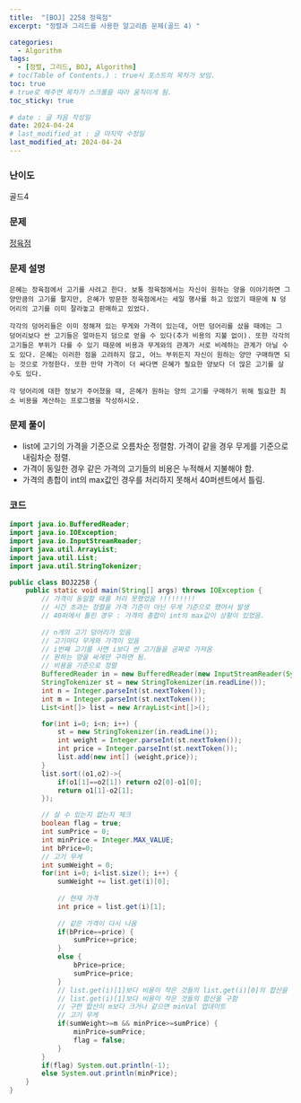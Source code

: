 ```yaml
---
title:  "[BOJ] 2258 정육점"
excerpt: "정렬과 그리드를 사용한 알고리즘 문제(골드 4) "

categories:
  - Algorithm
tags:
  - [정렬, 그리드, BOJ, Algorithm]
# toc(Table of Contents.) : true시 포스트의 목차가 보임.
toc: true
# true로 해주면 목차가 스크롤을 따라 움직이게 됨.
toc_sticky: true
 
# date : 글 처음 작성일
date: 2024-04-24
# last_modified_at : 글 마지막 수정일
last_modified_at: 2024-04-24
---
```

### 난이도  
골드4

### 문제 
[정육점](https://www.acmicpc.net/problem/2258)

### 문제 설명

	은혜는 정육점에서 고기를 사려고 한다. 보통 정육점에서는 자신이 원하는 양을 이야기하면 그 양만큼의 고기를 팔지만, 은혜가 방문한 정육점에서는 세일 행사를 하고 있었기 때문에 N 덩어리의 고기를 이미 잘라놓고 판매하고 있었다.

	각각의 덩어리들은 이미 정해져 있는 무게와 가격이 있는데, 어떤 덩어리를 샀을 때에는 그 덩어리보다 싼 고기들은 얼마든지 덤으로 얻을 수 있다(추가 비용의 지불 없이). 또한 각각의 고기들은 부위가 다를 수 있기 때문에 비용과 무게와의 관계가 서로 비례하는 관계가 아닐 수도 있다. 은혜는 이러한 점을 고려하지 않고, 어느 부위든지 자신이 원하는 양만 구매하면 되는 것으로 가정한다. 또한 만약 가격이 더 싸다면 은혜가 필요한 양보다 더 많은 고기를 살 수도 있다.

	각 덩어리에 대한 정보가 주어졌을 때, 은혜가 원하는 양의 고기를 구매하기 위해 필요한 최소 비용을 계산하는 프로그램을 작성하시오.


### 문제 풀이
* list에 고기의 가격을 기준으로 오름차순 정렬함. 가격이 같을 경우 무게를 기준으로 내림차순 정렬.
* 가격이 동일한 경우 같은 가격의 고기들의 비용은 누적해서 지불해야 함.
* 가격의 총합이 int의 max값인 경우를 처리하지 못해서 40퍼센트에서 틀림.

### 코드

```java
import java.io.BufferedReader;
import java.io.IOException;
import java.io.InputStreamReader;
import java.util.ArrayList;
import java.util.List;
import java.util.StringTokenizer;

public class BOJ2258 {
	public static void main(String[] args) throws IOException {
		// 가격이 동일할 때를 처리 못했었음 !!!!!!!!!
		// 시간 초과는 정렬을 가격 기준이 아닌 무게 기준으로 했어서 발생
		// 40퍼에서 틀린 경우 : 가격의 총합이 int의 max값이 상황이 있었음.
		
		// n개의 고기 덩어리가 있음
		// 고기마다 무게와 가격이 있음
		// i번째 고기를 사면 i보다 싼 고기들을 공짜로 가져옴
		// 원하는 양을 싸게만 구하면 됨.
		// 비용을 기준으로 정렬
		BufferedReader in = new BufferedReader(new InputStreamReader(System.in));
		StringTokenizer st = new StringTokenizer(in.readLine());
		int n = Integer.parseInt(st.nextToken());
		int m = Integer.parseInt(st.nextToken());
		List<int[]> list = new ArrayList<int[]>();

		for(int i=0; i<n; i++) {
			st = new StringTokenizer(in.readLine());
			int weight = Integer.parseInt(st.nextToken());
			int price = Integer.parseInt(st.nextToken());
			list.add(new int[] {weight,price});
		}
		list.sort((o1,o2)->{
			if(o1[1]==o2[1]) return o2[0]-o1[0];
			return o1[1]-o2[1];
		});

		// 살 수 있는지 없는지 체크
		boolean flag = true;
		int sumPrice = 0;
		int minPrice = Integer.MAX_VALUE;
		int bPrice=0;
		// 고기 무게
		int sumWeight = 0;
		for(int i=0; i<list.size(); i++) {
			sumWeight += list.get(i)[0];
			
			// 현재 가격
			int price = list.get(i)[1];
			
			// 같은 가격이 다시 나옴
			if(bPrice==price) {
				sumPrice+=price;
			}
			else {
				bPrice=price;
				sumPrice=price;
			}
			// list.get(i)[1]보다 비용이 작은 것들의 list.get(i)[0]의 합산을 구함(고기 양)
			// list.get(i)[1]보다 비용이 작은 것들의 합산을 구함
			// 구한 합산이 m보다 크거나 같으면 minVal 업데이트
			// 고기 무게
			if(sumWeight>=m && minPrice>=sumPrice) {			
				minPrice=sumPrice;
				flag = false;
			}
		}
		if(flag) System.out.println(-1);
		else System.out.println(minPrice);
	}
}








```